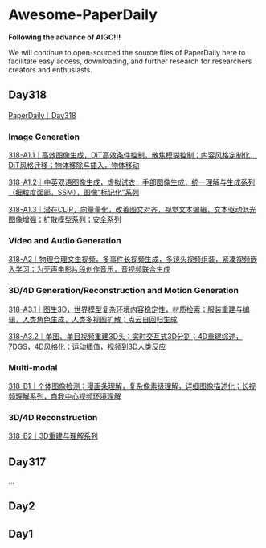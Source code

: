 # Awesome-PaperDaily
**Following the advance of AIGC!!!**

We will continue to open-sourced the source files of PaperDaily here to facilitate easy access, downloading, and further research for researchers  creators and enthusiasts.

## Day318
[PaperDaily｜Day318](./Day318)
### Image Generation
[318-A1.1｜高效图像生成，DiT高效条件控制，散焦模糊控制；内容风格定制化，DiT风格迁移；物体移除与插入，物体移动](./Day318/318-A1.1｜高效图像生成，DiT高效条件控制，散焦模糊控制；内容风格定制化，DiT风格迁移；物体移除与插入，物体移动.md)

[318-A1.2｜中英双语图像生成，虚拟试衣，手部图像生成，统一理解与生成系列（细粒度面部，SSM），图像“标记化”系列](./Day318/318-A1.2｜中英双语图像生成，虚拟试衣，手部图像生成，统一理解与生成系列（细粒度面部，SSM），图像“标记化”系列.md)

[318-A1.3｜潜在CLIP，向量量化，改善图文对齐，视觉文本编辑，文本驱动低光图像增强；扩散模型系列；安全系列](./Day318/318-A1.3｜潜在CLIP，向量量化，改善图文对齐，视觉文本编辑，文本驱动低光图像增强；扩散模型系列；安全系列.md)

### Video and Audio Generation
[318-A2｜物理合理文生视频，多事件长视频生成，多镜头视频组装，紧凑视频嵌入学习；为无声电影片段创作音乐，音视频联合生成](./Day318/318-A2｜物理合理文生视频，多事件长视频生成，多镜头视频组装，紧凑视频嵌入学习；为无声电影片段创作音乐，音视频联合生成.md)

### 3D/4D Generation/Reconstruction and Motion Generation
[318-A3.1｜图生3D，世界模型复杂环境内容稳定性，材质检索；服装重建与编辑，人类角色生成，人类多视图扩散；点云自回归生成](./Day318/318-A3.1｜图生3D，世界模型复杂环境内容稳定性，材质检索；服装重建与编辑，人类角色生成，人类多视图扩散；点云自回归生成.md)

[318-A3.2｜单图、单目视频重建3D头；实时交互式3D分割；4D重建综述，7DGS，4D风格化；运动插值，视频到3D人类反应](./Day318/318-A3.2｜单图、单目视频重建3D头；实时交互式3D分割；4D重建综述，7DGS，4D风格化；运动插值，视频到3D人类反应.md)

### Multi-modal
[318-B1｜个体图像检测；漫画条理解，复杂像素级理解，详细图像描述化；长视频理解系列，自我中心视频环境理解](./Day318/318-B1｜个体图像检测；漫画条理解，复杂像素级理解，详细图像描述化；长视频理解系列，自我中心视频环境理解.md)

### 3D/4D Reconstruction
[318-B2｜3D重建与理解系列](./Day318/318-B2｜3D重建与理解系列.md)


## Day317
...

## Day2

## Day1
